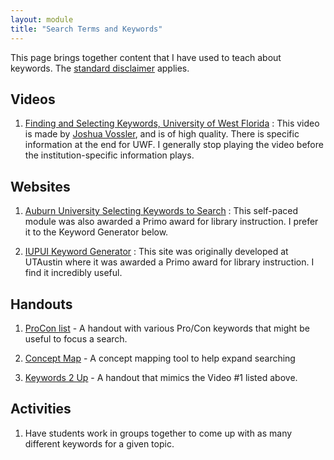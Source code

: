 ```yaml
---
layout: module
title: "Search Terms and Keywords"
---
```

This page brings together content that I have used to teach about keywords. The [standard disclaimer](/disclaimer.html) applies.

Videos
---
1. [Finding and Selecting Keywords, University of West Florida](https://video.lib.uwf.edu/video_player/play.php?ok&width=1440&height=699&security=unrestricted&res=720&course=research_tutorials&video=selecting_and_using_keywords)
: This video is made by [Joshua Vossler](http://joshuavossler.com/), and is of high quality. There is specific information at the end for UWF. I generally stop playing the video before the institution-specific information plays.


Websites
---
1. [Auburn University Selecting Keywords to Search](https://www.lib.auburn.edu/aubieasks/tutorials/keywords/#/)
: This self-paced module was also awarded a Primo award for library instruction. I prefer it to the Keyword Generator below.

2. [IUPUI Keyword Generator](https://apps.lib.utexas.edu/apps/libraries/key/nlogon/)
: This site was originally developed at UTAustin where it was awarded a Primo award for library instruction. I find it incredibly useful.


Handouts
---
1. [ProCon list](files/ProCon.docx) - A handout with various Pro/Con keywords that might be useful to focus a search.

2. [Concept Map](files/ConceptMap.pdf) - A concept mapping tool to help expand searching

3. [Keywords 2 Up](files/Vossler_Keywords_2up.pdf) - A handout that mimics the Video #1 listed above.


Activities
---
1. Have students work in groups together to come up with as many different keywords for a given topic.
